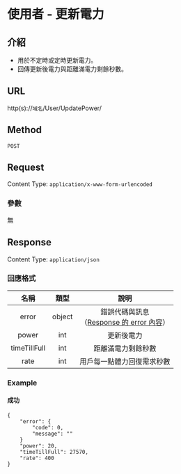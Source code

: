 # 使用者 - 更新電力

## 介紹

 - 用於不定時或定時更新電力。
 - 回傳更新後電力與距離滿電力剩餘秒數。

## URL

http(s)://`域名`/User/UpdatePower/

## Method

`POST`

## Request

Content Type: `application/x-www-form-urlencoded`

### 參數

無

## Response

Content Type: `application/json`

### 回應格式

| 名稱 | 類型 | 說明 |
|:-:|:-:|:-:|
| error | object | 錯誤代碼與訊息<br>（[Response 的 error 內容](../response.md#error)） |
| power | int | 更新後電力 |
| timeTillFull | int | 距離滿電力剩餘秒數 |
| rate | int | 用戶每一點體力回復需求秒數 |


### Example

#### 成功
    {
        "error": {
            "code": 0,
            "message": ""
        }
        "power": 20,
        "timeTillFull": 27570,
        "rate": 400
    }